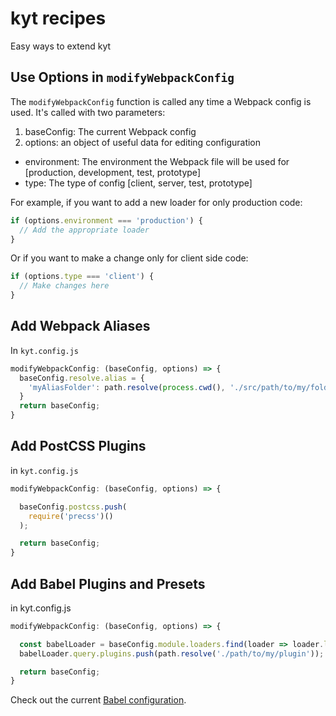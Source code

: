# kyt recipes
Easy ways to extend kyt

## Use Options in `modifyWebpackConfig`

The `modifyWebpackConfig` function is called any time a Webpack config is used.
It's called with two parameters:
1. baseConfig: The current Webpack config
2. options: an object of useful data for editing configuration
  * environment: The environment the Webpack file will be used for [production, development, test, prototype]
  * type: The type of config [client, server, test, prototype]

For example, if you want to add a new loader for only production code:

```javascript
if (options.environment === 'production') {
  // Add the appropriate loader
}
```
Or if you want to make a change only for client side code:
```javascript
if (options.type === 'client') {
  // Make changes here
}
```


## Add Webpack Aliases
In `kyt.config.js`

```javascript
modifyWebpackConfig: (baseConfig, options) => {
  baseConfig.resolve.alias = {
    'myAliasFolder': path.resolve(process.cwd(), './src/path/to/my/folder'),
  }
  return baseConfig;
}
```

## Add PostCSS Plugins
in `kyt.config.js`
```javascript   
modifyWebpackConfig: (baseConfig, options) => {

  baseConfig.postcss.push(
    require('precss')()
  );

  return baseConfig;
}
```    

## Add Babel Plugins and Presets
in kyt.config.js
```javascript
modifyWebpackConfig: (baseConfig, options) => {

  const babelLoader = baseConfig.module.loaders.find(loader => loader.loader === 'babel-loader');
  babelLoader.query.plugins.push(path.resolve('./path/to/my/plugin'));

  return baseConfig;
}
```
Check out the current [Babel configuration](/.babelrc).
